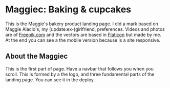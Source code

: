 # Maggiec: Baking & cupcakes
This is the Maggie's bakery product landing page. I did a mark based on Maggie Alacio's, my (update:ex-)girlfriend, preferences. Videos and photos are of [Freepik.com](https://freepik.es) and the vectors are based in [Flaticon](https://flaticon.com) but made by me. At the end you can see a the mobile version because is a site responsive.

## About the Maggiec
This is the first part of page. Have a navbar that follows you when you scroll. This is formed by a the logo, and three fundamental parts of the landing page. You can see it in the deploy.
